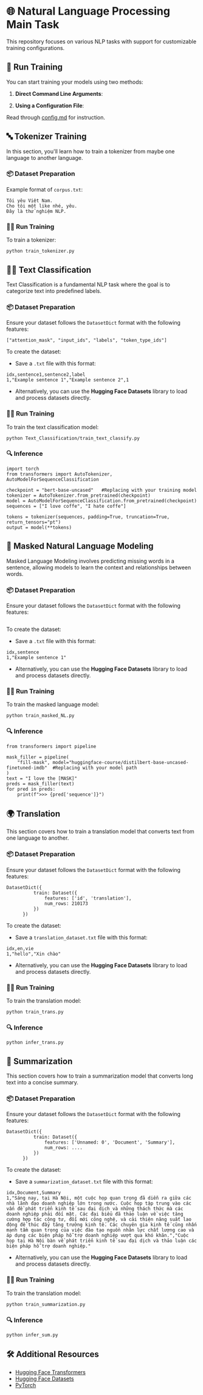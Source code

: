 # 🌐 Natural Language Processing Main Task


This repository focuses on various NLP tasks with support for customizable training configurations.


## 🚀 Run Training

  You can start training your models using two methods:

1. **Direct Command Line Arguments**: 
  
2. **Using a Configuration File**: 

  Read through [config.md](https://github.com/vuongminh1907/Natural-Language-Processing-Main-Task/blob/main/docs/config.md) for instruction.

## 🔤 Tokenizer Training
In this section, you'll learn how to train a tokenizer from maybe one language to another language.
### 📦 Dataset Preparation
Example format of `corpus.txt`:
```
Tôi yêu Việt Nam.
Cho tôi một like nhé, yêu.
Đây là thử nghiệm NLP.
```
### 🏃‍♂️ Run Training
To train a tokenizer:
```
python train_tokenizer.py
```
## 🧑‍💻 Text Classification
Text Classification is a fundamental NLP task where the goal is to categorize text into predefined labels.


### 📦 Dataset Preparation

  Ensure your dataset follows the `DatasetDict` format with the following features:
  ```
  ["attention_mask", "input_ids", "labels", "token_type_ids"]
  ```

To create the dataset:
- Save a `.txt` file with this format:
```
idx,sentence1,sentence2,label
1,"Example sentence 1","Example sentence 2",1
```
- Alternatively, you can use the **Hugging Face Datasets** library to load and process datasets directly.

### 🏃‍♂️ Run Training
To train the text classification model:
```
python Text_Classification/train_text_classify.py
```
### 🔍 Inference
```
import torch
from transformers import AutoTokenizer, AutoModelForSequenceClassification

checkpoint = "bert-base-uncased"   #Replacing with your training model
tokenizer = AutoTokenizer.from_pretrained(checkpoint)
model = AutoModelForSequenceClassification.from_pretrained(checkpoint)
sequences = ["I love coffe", "I hate coffe"]

tokens = tokenizer(sequences, padding=True, truncation=True, return_tensors="pt")
output = model(**tokens)
```

## 📝 Masked Natural Language Modeling
Masked Language Modeling involves predicting missing words in a sentence, allowing models to learn the context and relationships between words.

### 📦 Dataset Preparation

  Ensure your dataset follows the `DatasetDict` format with the following features:
  ```
  
  ```

To create the dataset:
- Save a `.txt` file with this format:
```
idx,sentence
1,"Example sentence 1"
```
- Alternatively, you can use the **Hugging Face Datasets** library to load and process datasets directly.

### 🏃‍♂️ Run Training
To train the masked language model:
```
python train_masked_NL.py
```
### 🔍 Inference
```
from transformers import pipeline

mask_filler = pipeline(
    "fill-mask", model="huggingface-course/distilbert-base-uncased-finetuned-imdb"  #Replacing with your model path 
)
text = "I love the [MASK]"
preds = mask_filler(text)
for pred in preds:
    print(f">>> {pred['sequence']}")
```

## 🌍 Translation
This section covers how to train a translation model that converts text from one language to another.

### 📦 Dataset Preparation

  Ensure your dataset follows the `DatasetDict` format with the following features:
  ```
  DatasetDict({
            train: Dataset({
                features: ['id', 'translation'],
                num_rows: 210173
            })
        })
  ```

To create the dataset:
- Save a `translation_dataset.txt` file with this format:
```
idx,en,vie
1,"hello","Xin chào"
```
- Alternatively, you can use the **Hugging Face Datasets** library to load and process datasets directly.

### 🏃‍♂️ Run Training
To train the translation model:
```
python train_trans.py
```
### 🔍 Inference
```
python infer_trans.py
```

## 📝 Summarization
This section covers how to train a summarization model that converts long text into a concise summary.

### 📦 Dataset Preparation

  Ensure your dataset follows the `DatasetDict` format with the following features:
  ```
  DatasetDict({
            train: Dataset({
                features: ['Unnamed: 0', 'Document', 'Summary'],
                num_rows: ....
            })
        })
  ```

To create the dataset:
- Save a `summarization_dataset.txt` file with this format:
```
idx,Document,Summary
1,"Sáng nay, tại Hà Nội, một cuộc họp quan trọng đã diễn ra giữa các nhà lãnh đạo doanh nghiệp lớn trong nước. Cuộc họp tập trung vào các vấn đề phát triển kinh tế sau đại dịch và những thách thức mà các doanh nghiệp phải đối mặt. Các đại biểu đã thảo luận về việc tăng cường hợp tác công tư, đổi mới công nghệ, và cải thiện năng suất lao động để thúc đẩy tăng trưởng kinh tế. Các chuyên gia kinh tế cũng nhấn mạnh tầm quan trọng của việc đào tạo nguồn nhân lực chất lượng cao và áp dụng các biện pháp hỗ trợ doanh nghiệp vượt qua khó khăn.","Cuộc họp tại Hà Nội bàn về phát triển kinh tế sau đại dịch và thảo luận các biện pháp hỗ trợ doanh nghiệp."

```
- Alternatively, you can use the **Hugging Face Datasets** library to load and process datasets directly.

### 🏃‍♂️ Run Training
To train the translation model:
```
python train_summarization.py
```
### 🔍 Inference
```
python infer_sum.py
```


## 🛠️ Additional Resources

- [Hugging Face Transformers](https://huggingface.co/docs/transformers)
- [Hugging Face Datasets](https://huggingface.co/docs/datasets)
- [PyTorch](https://pytorch.org/)



